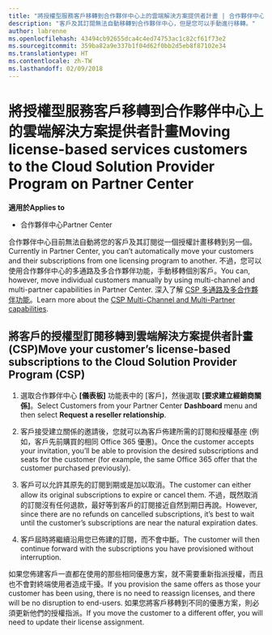 ```yaml
---
title: "將授權型服務客戶移轉到合作夥伴中心上的雲端解決方案提供者計畫 | 合作夥伴中心"
description: "客戶及其訂閱無法自動移轉到合作夥伴中心，但是您可以手動進行移轉。"
author: labrenne
ms.openlocfilehash: 43494cb92655dca4c4ed74753ac1c82cf61f73e2
ms.sourcegitcommit: 359ba82a9e337b1f04d62f0bb2d5eb8f87102e34
ms.translationtype: HT
ms.contentlocale: zh-TW
ms.lasthandoff: 02/09/2018
---
```

# <a name="moving-license-based-services-customers-to-the-cloud-solution-provider-program-on-partner-center"></a><span data-ttu-id="edc1d-103">將授權型服務客戶移轉到合作夥伴中心上的雲端解決方案提供者計畫</span><span class="sxs-lookup"><span data-stu-id="edc1d-103">Moving license-based services customers to the Cloud Solution Provider Program on Partner Center</span></span>

**<span data-ttu-id="edc1d-104">適用於</span><span class="sxs-lookup"><span data-stu-id="edc1d-104">Applies to</span></span>**

-  <span data-ttu-id="edc1d-105">合作夥伴中心</span><span class="sxs-lookup"><span data-stu-id="edc1d-105">Partner Center</span></span>

<span data-ttu-id="edc1d-106">合作夥伴中心目前無法自動將您的客戶及其訂閱從一個授權計畫移轉到另一個。</span><span class="sxs-lookup"><span data-stu-id="edc1d-106">Currently in Partner Center, you can’t automatically move your customers and their subscriptions from one licensing program to another.</span></span> <span data-ttu-id="edc1d-107">不過，您可以使用合作夥伴中心的多通路及多合作夥伴功能，手動移轉個別客戶。</span><span class="sxs-lookup"><span data-stu-id="edc1d-107">You can, however, move individual customers manually by using multi-channel and multi-partner capabilities in Partner Center.</span></span> <span data-ttu-id="edc1d-108">深入了解 [CSP 多通路及多合作夥伴功能](https://microsoft.sharepoint.com/sites/infopedia/pages/layouts/KCDoc.aspx?k=G03KC-1-5871)。</span><span class="sxs-lookup"><span data-stu-id="edc1d-108">Learn more about the [CSP Multi-Channel and Multi-Partner capabilities](https://microsoft.sharepoint.com/sites/infopedia/pages/layouts/KCDoc.aspx?k=G03KC-1-5871).</span></span> 

## <a name="move-your-customers-license-based-subscriptions-to-the-cloud-solution-provider-program-csp"></a><span data-ttu-id="edc1d-109">將客戶的授權型訂閱移轉到雲端解決方案提供者計畫 (CSP)</span><span class="sxs-lookup"><span data-stu-id="edc1d-109">Move your customer’s license-based subscriptions to the Cloud Solution Provider Program (CSP)</span></span>

1. <span data-ttu-id="edc1d-110">選取合作夥伴中心 **\[儀表板\]** 功能表中的 \[客戶\]，然後選取 **\[要求建立經銷商關係\]**。</span><span class="sxs-lookup"><span data-stu-id="edc1d-110">Select Customers from your Partner Center **Dashboard** menu and then select **Request a reseller relationship**.</span></span>

2. <span data-ttu-id="edc1d-111">客戶接受建立關係的邀請後，您就可以為客戶佈建所需的訂閱和授權基座 (例如，客戶先前購買的相同 Office 365 優惠)。</span><span class="sxs-lookup"><span data-stu-id="edc1d-111">Once the customer accepts your invitation, you’ll be able to  provision the desired subscriptions and seats for the customer (for example, the same Office 365 offer that the customer purchased previously).</span></span> 

3. <span data-ttu-id="edc1d-112">客戶可以允許其原先的訂閱到期或是加以取消。</span><span class="sxs-lookup"><span data-stu-id="edc1d-112">The customer can either allow its original subscriptions to expire or cancel them.</span></span> <span data-ttu-id="edc1d-113">不過，既然取消的訂閱沒有任何退款，最好等到客戶的訂閱接近自然到期日再說。</span><span class="sxs-lookup"><span data-stu-id="edc1d-113">However, since there are no refunds on cancelled subscriptions, it’s best to wait until the customer’s subscriptions are near the natural expiration dates.</span></span>

4. <span data-ttu-id="edc1d-114">客戶屆時將繼續沿用您已佈建的訂閱，而不會中斷。</span><span class="sxs-lookup"><span data-stu-id="edc1d-114">The customer will then continue forward with the subscriptions you have provisioned without interruption.</span></span>

<span data-ttu-id="edc1d-115">如果您佈建客戶一直都在使用的那些相同優惠方案，就不需要重新指派授權，而且也不會對終端使用者造成干擾。</span><span class="sxs-lookup"><span data-stu-id="edc1d-115">If you provision the same offers as those your customer has been using, there is no need to reassign licenses, and there will be no disruption to end-users.</span></span> <span data-ttu-id="edc1d-116">如果您將客戶移轉到不同的優惠方案，則必須更新他們的授權指派。</span><span class="sxs-lookup"><span data-stu-id="edc1d-116">If you move the customer to a different offer, you will need to update their license assignment.</span></span>

